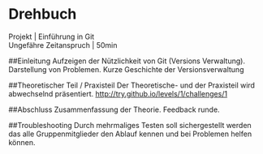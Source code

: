 Drehbuch
=========

Projekt  				        | Einführung in Git  
Ungefähre Zeitanspruch 	| 50min



##Einleitung
Aufzeigen der Nützlichkeit von  Git (Versions Verwaltung).
Darstellung von Problemen.
Kurze Geschichte der Versionsverwaltung

##Theoretischer Teil / Praxisteil
Der Theoretische- und  der Praxisteil wird abwechselnd präsentiert.
http://try.github.io/levels/1/challenges/1

##Abschluss
Zusammenfassung der Theorie. 
Feedback runde.

##Troubleshooting
Durch mehrmaliges  Testen soll sichergestellt werden das alle Gruppenmitglieder den Ablauf kennen und bei Problemen helfen können.
